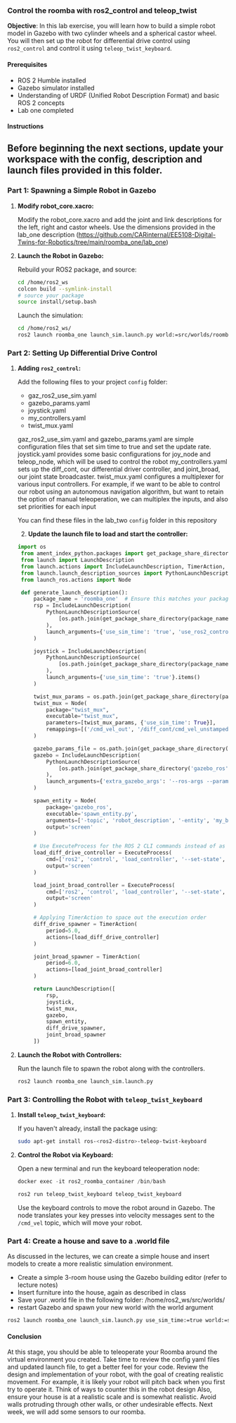 ### Control the roomba with ros2_control and teleop_twist

**Objective**: In this lab exercise, you will learn how to build a simple robot model in Gazebo with two cylinder wheels and a spherical castor wheel. You will then set up the robot for differential drive control using `ros2_control` and control it using `teleop_twist_keyboard`.

#### Prerequisites

- ROS 2 Humble installed
- Gazebo simulator installed
- Understanding of URDF (Unified Robot Description Format) and basic ROS 2 concepts
- Lab one completed

#### Instructions
Before beginning the next sections, update your workspace with the config, description and launch files provided in this folder.
---

### Part 1: Spawning a Simple Robot in Gazebo

1. **Modify robot_core.xacro:**

   Modify the robot_core.xacro and add the joint and link descriptions for the left, right and castor wheels. Use the dimensions provided in the lab_one 
   description (https://github.com/CARinternal/EE5108-Digital-Twins-for-Robotics/tree/main/roomba_one/lab_one)


2. **Launch the Robot in Gazebo:**

   Rebuild your ROS2 package, and source:
   ```bash
   cd /home/ros2_ws
   colcon build --symlink-install
   # source your package
   source install/setup.bash
   ```
   Launch the simulation:
   ```bash
   cd /home/ros2_ws/
   ros2 launch roomba_one launch_sim.launch.py world:=src/worlds/roomba_world.world
   ```

### Part 2: Setting Up Differential Drive Control


1. **Adding `ros2_control`:**

   Add the following files to your project `config` folder:
   - gaz_ros2_use_sim.yaml
   - gazebo_params.yaml
   - joystick.yaml
   - my_controllers.yaml
   - twist_mux.yaml

   gaz_ros2_use_sim.yaml and gazebo_params.yaml are simple configuration files that set sim time to true and set the update rate.
   joystick.yaml provides some basic configurations for joy_node and teleop_node, which will be used to control the robot
   my_controllers.yaml sets up the diff_cont, our differential driver controller, and joint_broad, our joint state broadcaster.
   twist_mux.yaml configures a multiplexer for various input controllers. For example, if we want to be able to control our robot using an autonomous navigation 
   algorithm, but want to retain the option of manual teleoperation, we can multiplex the inputs, and also set priorities for each input
   
   You can find these files in the lab_two `config` folder in this repository

   2. **Update the launch file to load and start the controller:**

   ```python
   import os
    from ament_index_python.packages import get_package_share_directory
    from launch import LaunchDescription
    from launch.actions import IncludeLaunchDescription, TimerAction, ExecuteProcess
    from launch.launch_description_sources import PythonLaunchDescriptionSource
    from launch_ros.actions import Node

    def generate_launch_description():
        package_name = 'roomba_one'  # Ensure this matches your package name
        rsp = IncludeLaunchDescription(
            PythonLaunchDescriptionSource(
                [os.path.join(get_package_share_directory(package_name), 'launch', 'rsp.launch.py')]
            ),
            launch_arguments={'use_sim_time': 'true', 'use_ros2_control': 'true'}.items()
        )

        joystick = IncludeLaunchDescription(
            PythonLaunchDescriptionSource(
                [os.path.join(get_package_share_directory(package_name), 'launch', 'joystick.launch.py')]
            ),
            launch_arguments={'use_sim_time': 'true'}.items()
        )

        twist_mux_params = os.path.join(get_package_share_directory(package_name), 'config', 'twist_mux.yaml')
        twist_mux = Node(
            package="twist_mux",
            executable="twist_mux",
            parameters=[twist_mux_params, {'use_sim_time': True}],
            remappings=[('/cmd_vel_out', '/diff_cont/cmd_vel_unstamped')]
        )

        gazebo_params_file = os.path.join(get_package_share_directory(package_name), 'config', 'gazebo_params.yaml')
        gazebo = IncludeLaunchDescription(
            PythonLaunchDescriptionSource(
                [os.path.join(get_package_share_directory('gazebo_ros'), 'launch', 'gazebo.launch.py')]
            ),
            launch_arguments={'extra_gazebo_args': '--ros-args --params-file ' + gazebo_params_file}.items()
        )

        spawn_entity = Node(
            package='gazebo_ros',
            executable='spawn_entity.py',
            arguments=['-topic', 'robot_description', '-entity', 'my_bot'],
            output='screen'
        )

        # Use ExecuteProcess for the ROS 2 CLI commands instead of as nodes
        load_diff_drive_controller = ExecuteProcess(
            cmd=['ros2', 'control', 'load_controller', '--set-state', 'active', 'diff_cont'],
            output='screen'
        )

        load_joint_broad_controller = ExecuteProcess(
            cmd=['ros2', 'control', 'load_controller', '--set-state', 'active', 'joint_broad'],
            output='screen'
        )

        # Applying TimerAction to space out the execution order
        diff_drive_spawner = TimerAction(
            period=5.0,
            actions=[load_diff_drive_controller]
        )

        joint_broad_spawner = TimerAction(
            period=6.0,
            actions=[load_joint_broad_controller]
        )

        return LaunchDescription([
            rsp,
            joystick,
            twist_mux,
            gazebo,
            spawn_entity,
            diff_drive_spawner,
            joint_broad_spawner
        ])
   ```

4. **Launch the Robot with Controllers:**

   Run the launch file to spawn the robot along with the controllers.

   ```bash
   ros2 launch roomba_one launch_sim.launch.py
   ```

### Part 3: Controlling the Robot with `teleop_twist_keyboard`

1. **Install `teleop_twist_keyboard`:**

   If you haven't already, install the package using:

   ```bash
   sudo apt-get install ros-<ros2-distro>-teleop-twist-keyboard
   ```

2. **Control the Robot via Keyboard:**

   Open a new terminal and run the keyboard teleoperation node:
   ```powershell
   docker exec -it ros2_roomba_container /bin/bash
   ```
   ```bash
   ros2 run teleop_twist_keyboard teleop_twist_keyboard
   ```

   Use the keyboard controls to move the robot around in Gazebo. The node translates your key presses into velocity messages sent to the `/cmd_vel` topic, which 
   will move your robot.

### Part 4: Create a house and save to a .world file
As discussed in the lectures, we can create a simple house and insert models to create a more realistic simulation environment. 
- Create a simple 3-room house using the Gazebo building editor (refer to lecture notes)
- Insert furniture into the house, again as described in class
- Save your .world file in the following folder: /home/ros2_ws/src/worlds/
- restart Gazebo and spawn your new world with the world argument

```bash
ros2 launch roomba_one launch_sim.launch.py use_sim_time:=true world:=src/worlds/demo.world
```

#### Conclusion
At this stage, you should be able to teleoperate your Roomba around the virtual environment you created. Take time to review the config yaml files and updated launch file, to get a better feel for your code.
Review the design and implementation of your robot, with the goal of creating realistic movement. For example, it is likely your robot will pitch back when you first try to operate it. Think of ways to counter this in the robot design
Also, ensure your house is at a realistic scale and is somewhat realistic. Avoid walls protruding through other walls, or other undesirable effects.
Next week, we will add some sensors to our roomba.
